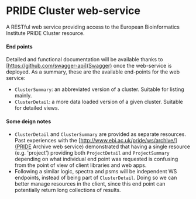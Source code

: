 PRIDE Cluster web-service
=========================

A RESTful web service providing access to the European Bioinformatics Institute PRIDE Cluster resource.

#### End points

Detailed and functional documentation will be available thanks to [https://github.com/swagger-api](Swagger) once the
web-service is deployed. As a summary, these are the available end-points for the web service:

* `ClusterSummary`: an abbreviated version of a cluster. Suitable for listing mainly.
* `ClusterDetail`: a more data loaded version of a given cluster. Suitable for detailed views.

#### Some deign notes
* `ClusterDetail` and `ClusterSummary` are provided as separate resources. Past experiences with the
[http://www.ebi.ac.uk/pride/ws/archive/](PRIDE Archive web service) demonstrated that having a single resource
(e.g. 'project') providing both `ProjectDetail` and `ProjectSummary` depending on what individual end point was
requested is confusing from the point of view of client libraries and web apps.
* Following a similar logic, spectra and psms will be independent WS endpoints, instead of being part of `ClusterDetail`.
Doing so we can better manage resources in the client, since this end point can potentially return long collections
of results.
